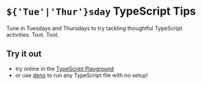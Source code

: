 # `${'Tue'|'Thur'}sday` TypeScript Tips

Tune in Tuesdays and Thursdays to try tackling thoughtful TypeScript activities. Toot. Toot.

## Try it out

- try online in the [TypeScript Playground](https://www.typescriptlang.org/play)
- or use [deno](https://deno.land/) to run any TypeScript file with no setup!
